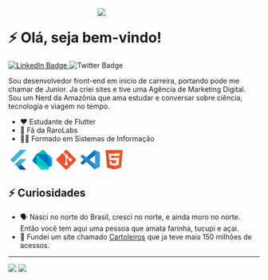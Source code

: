 <img src = "banner.gif" width = "325px" align = "right">

# ⚡ Olá, seja bem-vindo!
  <div id="badges">
  <a href = "https://github.com/marcelofigueira">
    <img src="https://img.shields.io/badge/LinkedIn-blue?style=for-the-badge&logo=linkedin&logoColor=white" alt="LinkedIn Badge"/>
  </a>
    <img src="https://img.shields.io/badge/Twitter-blue?style=for-the-badge&logo=twitter&logoColor=white" alt="Twitter Badge"/>
</div>

Sou desenvolvedor front-end em inicio de carreira, portando pode me chamar de Junior. Ja criei sites e tive uma Agência de Marketing Digital.
Sou um Nerd da Amazônia que ama estudar e conversar sobre ciência, tecnologia e viagem no tempo.


- ❤ Estudante de Flutter
- 💙 Fã da RaroLabs
- 👩‍💻 Formado em Sistemas de Informação

<div>
 
  
  <img src="https://github.com/devicons/devicon/blob/master/icons/flutter/flutter-original.svg" title="Flutter" alt="Flutter" width="40" height="40"/>&nbsp;
  <img src="https://github.com/devicons/devicon/blob/master/icons/dart/dart-original.svg" title="Dart" alt="Flutter" width="40" height="40"/>&nbsp;
  <img src="https://github.com/devicons/devicon/blob/master/icons/git/git-original.svg" title="Git" alt="Flutter" width="40" height="40"/>&nbsp;
  <img src="https://github.com/devicons/devicon/blob/master/icons/vscode/vscode-original.svg" title="VsCode" alt="Flutter" width="40" height="40"/>&nbsp;
  <img src="https://github.com/devicons/devicon/blob/master/icons/html5/html5-original.svg" title="HTML5" alt="HTML" width="40" height="40"/>&nbsp;
  
  
</div>

##  ⚡ Curiosidades

- 🗣 ​​Nasci no norte do Brasil, cresci no norte, e ainda moro no norte. Então você tem aqui uma pessoa que amata farinha, tucupi e açai.
- 🔗 ​​Fundei um site chamado [Cartoleiros](https://www.cartoleiros.com.br) que ja teve mais 150 milhôes de acessos.
---


<div align = "left">
<img height = "200em" src="https://github-readme-stats.vercel.app/api/top-langs/?username=marcelofigueira&show_icons=true&theme=bear&count_private=true"/>
<img height = "200em" src="https://github-readme-stats.vercel.app/api?username=marcelofigueira&show_icons=true&show_icons=true&theme=bear&count_private=true" />
</div>
